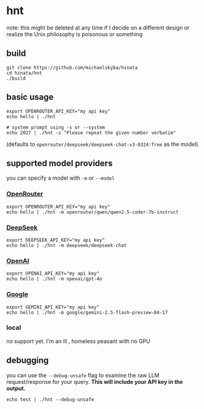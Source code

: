 # hnt
note: this might be deleted at any time if I decide on a different design or
realize the Unix philosophy is poisonous or something

## build
```
git clone https://github.com/michaelskyba/hinata
cd hinata/hnt
./build
```

## basic usage
```
export OPENROUTER_API_KEY="my api key"
echo hello | ./hnt

# system prompt using -s or --system
echo 2027 | ./hnt -s "Please repeat the given number verbatim"
```
(defaults to `openrouter/deepseek/deepseek-chat-v3-0324:free` as the model)

## supported model providers
you can specify a model with `-m` or `--model`

### [OpenRouter](https://openrouter.ai/settings/keys)
```
export OPENROUTER_API_KEY="my api key"
echo hello | ./hnt -m openrouter/qwen/qwen2.5-coder-7b-instruct
```

### [DeepSeek](https://platform.deepseek.com/api_keys)
```
export DEEPSEEK_API_KEY="my api key"
echo hello | ./hnt -m deepseek/deepseek-chat
```

### [OpenAI](https://platform.openai.com/settings/organization/api-keys)
```
export OPENAI_API_KEY="my api key"
echo hello | ./hnt -m openai/gpt-4o
```

### [Google](https://aistudio.google.com/apikey)
```
export GEMINI_API_KEY="my api key"
echo hello | ./hnt -m google/gemini-2.5-flash-preview-04-17
```

### local
no support yet. I'm an ill , homeless peasant with no GPU

## debugging
you can use the `--debug-unsafe` flag to examine the raw LLM request/response
for your query. **This will include your API key in the output.**
```
echo test | ./hnt --debug-unsafe
```
